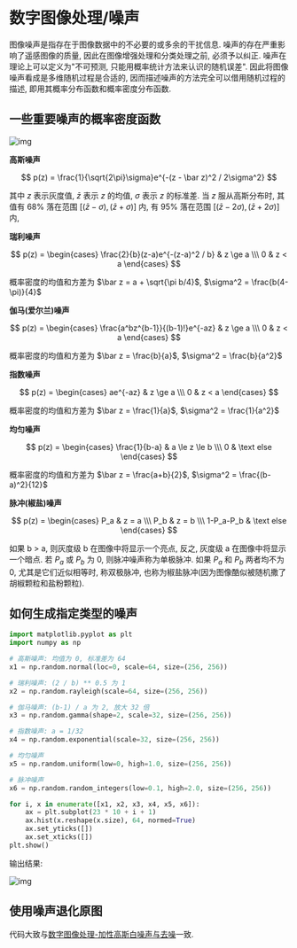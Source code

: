 # 数字图像处理/噪声

图像噪声是指存在于图像数据中的不必要的或多余的干扰信息. 噪声的存在严重影响了遥感图像的质量, 因此在图像增强处理和分类处理之前, 必须予以纠正. 噪声在理论上可以定义为"不可预测, 只能用概率统计方法来认识的随机误差". 因此将图像噪声看成是多维随机过程是合适的, 因而描述噪声的方法完全可以借用随机过程的描述, 即用其概率分布函数和概率密度分布函数.

## 一些重要噪声的概率密度函数

![img](/img/pil/noise/probability_density_of_noises.png)

**高斯噪声**

$$
p(z) = \frac{1}{\sqrt{2\pi}\sigma}e^{-(z - \bar z)^2 / 2\sigma^2}
$$

其中 $z$ 表示灰度值, $\bar z$ 表示 $z$ 的均值, $\sigma$ 表示 $z$ 的标准差. 当 $z$ 服从高斯分布时, 其值有 68% 落在范围 $[(\bar z - \sigma), (\bar z + \sigma)]$ 内, 有 95% 落在范围 $[(\bar z - 2\sigma), (\bar z + 2\sigma)]$ 内,

**瑞利噪声**

$$
p(z) =
\begin{cases}
    \frac{2}{b}(z-a)e^{-(z-a)^2 / b} & z \ge a \\\
    0 & z < a
\end{cases}
$$

概率密度的均值和方差为 $\bar z = a + \sqrt{\pi b/4}$, $\sigma^2 = \frac{b(4-\pi)}{4}$

**伽马(爱尔兰)噪声**

$$
p(z) =
\begin{cases}
    \frac{a^bz^{b-1}}{(b-1)!}e^{-az} & z \ge a \\\
    0 & z < a
\end{cases}
$$

概率密度的均值和方差为 $\bar z = \frac{b}{a}$, $\sigma^2 = \frac{b}{a^2}$

**指数噪声**

$$
p(z) =
\begin{cases}
    ae^{-az} & z \ge a \\\
    0 & z < a
\end{cases}
$$

概率密度的均值和方差为 $\bar z = \frac{1}{a}$, $\sigma^2 = \frac{1}{a^2}$

**均匀噪声**

$$
p(z) =
\begin{cases}
    \frac{1}{b-a} & a \le z \le b \\\
    0 & \text else
\end{cases}
$$

概率密度的均值和方差为 $\bar z = \frac{a+b}{2}$, $\sigma^2 = \frac{(b-a)^2}{12}$

**脉冲(椒盐)噪声**

$$
p(z) =
\begin{cases}
    P_a & z = a \\\
    P_b & z = b \\\
    1-P_a-P_b & \text else
\end{cases}
$$

如果 b > a, 则灰度级 b 在图像中将显示一个亮点, 反之, 灰度级 a 在图像中将显示一个暗点. 若 $P_a$ 或 $P_b$ 为 0, 则脉冲噪声称为单极脉冲. 如果 $P_a$ 和 $P_b$ 两者均不为 0, 尤其是它们近似相等时, 称双极脉冲, 也称为椒盐脉冲(因为图像酷似被随机撒了胡椒颗粒和盐粉颗粒).

## 如何生成指定类型的噪声

```py
import matplotlib.pyplot as plt
import numpy as np

# 高斯噪声: 均值为 0, 标准差为 64
x1 = np.random.normal(loc=0, scale=64, size=(256, 256))

# 瑞利噪声: (2 / b) ** 0.5 为 1
x2 = np.random.rayleigh(scale=64, size=(256, 256))

# 伽马噪声: (b-1) / a 为 2, 放大 32 倍
x3 = np.random.gamma(shape=2, scale=32, size=(256, 256))

# 指数噪声: a = 1/32
x4 = np.random.exponential(scale=32, size=(256, 256))

# 均匀噪声
x5 = np.random.uniform(low=0, high=1.0, size=(256, 256))

# 脉冲噪声
x6 = np.random.random_integers(low=0.1, high=2.0, size=(256, 256))

for i, x in enumerate([x1, x2, x3, x4, x5, x6]):
    ax = plt.subplot(23 * 10 + i + 1)
    ax.hist(x.reshape(x.size), 64, normed=True)
    ax.set_yticks([])
    ax.set_xticks([])
plt.show()
```

输出结果:

![img](/img/pil/noise/hist_of_noises.png)

## 使用噪声退化原图

代码大致与[数字图像处理-加性高斯白噪声与去噪](/content/pil/agwn/)一致.
